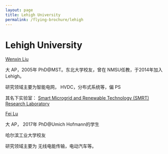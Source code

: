 ```yaml
---
layout: page
title: Lehigh University
permalink: /flying-brochure/lehigh
---
```

# Lehigh University

[Wenxin Liu](https://www.lehigh.edu/~wel814/)

大 AP，2005年 PhD@MST。东北大学校友，曾在 NMSU任教，于2014年加入 Lehigh。

研究领域主要为智能电网， HVDC，分布式系统等，偏 PS

其名下实验室： [Smart Microgrid and Renewable Technology (SMRT) Research Laboratory](https://www.lehigh.edu/~insmrt/)

[Fei Lu](https://engineering.lehigh.edu/faculty/fei-lu)

大 AP， 2017年 PhD@Umich Hofmann的学生

哈尔滨工业大学校友

研究领域主要为 无线电能传输，电动汽车等。